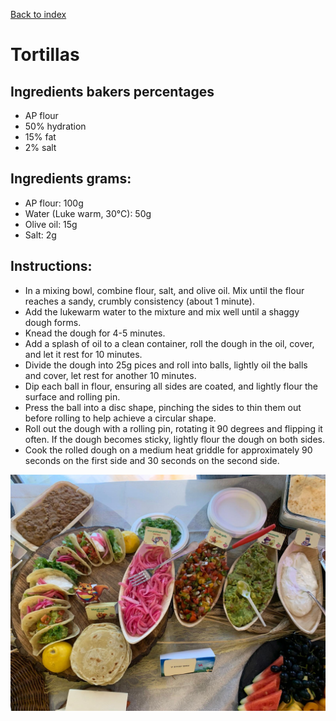 [Back to index](../index.MD)

# Tortillas
## Ingredients bakers percentages
* AP flour
* 50% hydration
* 15% fat
* 2% salt

## Ingredients grams:

* AP flour: 100g
* Water (Luke warm, 30°C): 50g
* Olive oil: 15g
* Salt: 2g

## Instructions:

* In a mixing bowl, combine flour, salt, and olive oil. Mix until the flour reaches a sandy, crumbly consistency (about 1 minute).
* Add the lukewarm water to the mixture and mix well until a shaggy dough forms.
* Knead the dough for 4-5 minutes.
* Add a splash of oil to a clean container, roll the dough in the oil, cover, and let it rest for 10 minutes.
* Divide the dough into 25g pices and roll into balls, lightly oil the balls and cover, let rest for another 10 minutes.
* Dip each ball in flour, ensuring all sides are coated, and lightly flour the surface and rolling pin.
* Press the ball into a disc shape, pinching the sides to thin them out before rolling to help achieve a circular shape.
* Roll out the dough with a rolling pin, rotating it 90 degrees and flipping it often. If the dough becomes sticky, lightly flour the dough on both sides.
* Cook the rolled dough on a medium heat griddle for approximately 90 seconds on the first side and 30 seconds on the second side.

![First place winner Tortilas](../images/tortila.jpeg)
